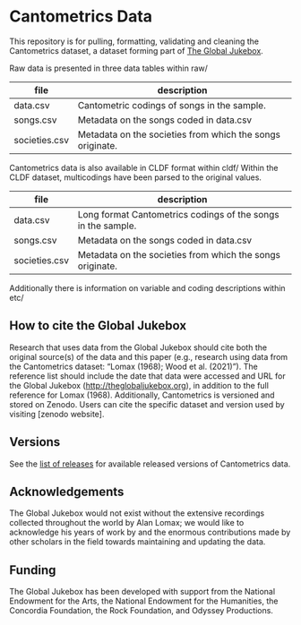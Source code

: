 # Cantometrics Data

This repository is for pulling, formatting, validating and cleaning the Cantometrics dataset, a dataset forming part of [The Global Jukebox](https://theglobaljukebox.org/#).

Raw data is presented in three data tables within raw/

| file             | description                                              |
|------------------|----------------------------------------------------------|
| data.csv         | Cantometric codings of songs in the sample.              |
| songs.csv        | Metadata on the songs coded in data.csv                  |
| societies.csv    | Metadata on the societies from which the songs originate.|

Cantometrics data is also available in CLDF format within cldf/ 
Within the CLDF dataset, multicodings have been parsed to the original values. 

| file             | description                                              |
|------------------|----------------------------------------------------------|
| data.csv         | Long format Cantometrics codings of the songs in the sample.|
| songs.csv        | Metadata on the songs coded in data.csv                  |
| societies.csv    | Metadata on the societies from which the songs originate.|

Additionally there is information on variable and coding descriptions within etc/ 

## How to cite the Global Jukebox

Research that uses data from the Global Jukebox should cite both the original source(s) of the data and this paper (e.g., research using data from the Cantometrics dataset: “Lomax (1968); Wood et al. (2021)”). The reference list should include the date that data were accessed and URL for the Global Jukebox (http://theglobaljukebox.org), in addition to the full reference for Lomax (1968). Additionally, Cantometrics is versioned and stored on Zenodo. Users can cite the specific dataset and version used by visiting [zenodo website].

## Versions

See the [list of releases](https://github.com/theglobaljukebox/cantometrics/releases) for available released versions of Cantometrics data.

## Acknowledgements

The Global Jukebox would not exist without the extensive recordings collected throughout the world by Alan Lomax; we would like to acknowledge his years of work by  and the enormous contributions made by other scholars in the field towards maintaining and updating the data.

## Funding 

The Global Jukebox has been developed with support from the National Endowment for the Arts, the National Endowment for the Humanities, the Concordia Foundation, the Rock Foundation, and Odyssey Productions.

